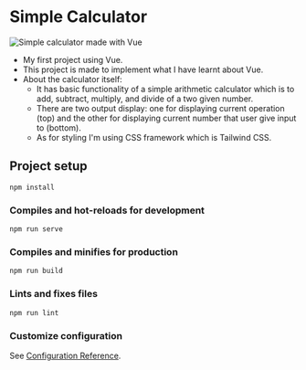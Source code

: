 
# Simple Calculator
![Simple calculator made with Vue](https://i.imgur.com/xJ8s8tQ.jpg)
 - My first project using Vue.
 - This project is made to implement what I have learnt about Vue.
 - About the calculator itself:
	 - It has basic functionality of a simple arithmetic calculator which is to add, subtract, multiply, and divide of a two given number.
	 - There are two output display: one for displaying current operation (top) and the other for displaying current number that user give input to (bottom). 
	 - As for styling I'm using CSS framework which is Tailwind CSS.
	 

## Project setup
```
npm install
```
### Compiles and hot-reloads for development
```
npm run serve
```
### Compiles and minifies for production
```
npm run build
```
### Lints and fixes files
```
npm run lint
```
### Customize configuration
See [Configuration Reference](https://cli.vuejs.org/config/).
